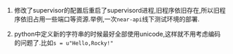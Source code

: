 1. 修改了supervisor的配置后重启了supervisord进程,旧程序依旧存在,所以旧程序依旧占用一些端口等资源.举例,一次`near-api`线下测试环境的部署.

2. python中定义新的字符串的时候最好全部使用unicode,这样就不用考虑编码的问题了.比如`s = u"Hello,Rocky!"`
